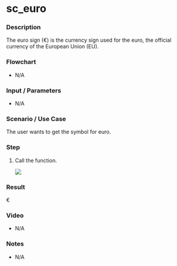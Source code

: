 # sc_euro

### Description

The euro sign (€) is the currency sign used for the euro, the official currency of the European Union (EU).

### Flowchart

- N/A 

### Input / Parameters

- N/A

### Scenario / Use Case

The user wants to get the symbol for euro.

### Step

1. Call the function.
    
    ![](../../../../document/function/SpecialCharacter/sc_euro/sc_euro-step-1.png?raw=true)
 
### Result

 €
 
### Video

- N/A

<!--[![Video](http://i.imgur.com/Ot5DWAW.png)](https://youtu.be/StTqXEQ2l-Y?t=35s)-->

### Notes

- N/A